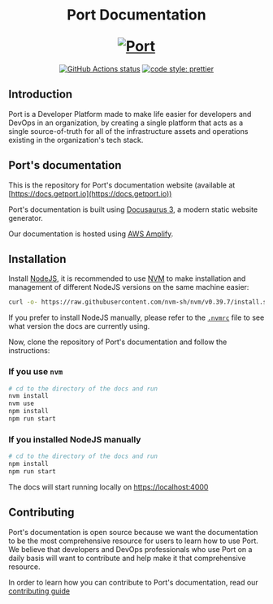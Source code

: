 <h1 align="center">
  <p align="center">Port Documentation</p>
  <a href="https://docs.getport.io"><img src="https://port-graphical-assets.s3.eu-west-1.amazonaws.com/Port+Logo.svg" alt="Port"></a>
</h1>

<p align="center">
  <a href="https://github.com/port-labs/port-docs/actions/workflows/verify-docs-build.yml"><img src="https://github.com/port-labs/port-docs/actions/workflows/verify-docs-build.yml/badge.svg" alt="GitHub Actions status"></a>
  <a href= "https://github.com/prettier/prettier"><img alt="code style: prettier" src="https://img.shields.io/badge/code_style-prettier-ff69b4.svg"></a>

</p>

## Introduction

Port is a Developer Platform made to make life easier for developers and DevOps in an organization, by creating a single platform that acts as a single source-of-truth for all of the infrastructure assets and operations existing in the organization's tech stack.

## Port's documentation

This is the repository for Port's documentation website (available at [https://docs.getport.io](https://docs.getport.io))

Port's documentation is built using [Docusaurus 3](https://docusaurus.io/), a modern static website generator.

Our documentation is hosted using [AWS Amplify](https://aws.amazon.com/amplify/).

## Installation

Install [NodeJS](https://nodejs.org), it is recommended to use [NVM](https://github.com/nvm-sh/nvm#install--update-script) to make installation and management of different NodeJS versions on the same machine easier:

```bash
curl -o- https://raw.githubusercontent.com/nvm-sh/nvm/v0.39.7/install.sh | bash
```

If you prefer to install NodeJS manually, please refer to the [`.nvmrc`](./.nvmrc) file to see what version the docs are currently using.

Now, clone the repository of Port's documentation and follow the instructions:

### If you use `nvm`

```bash
# cd to the directory of the docs and run
nvm install
nvm use
npm install
npm run start
```

### If you installed NodeJS manually

```bash
# cd to the directory of the docs and run
npm install
npm run start
```

The docs will start running locally on [https://localhost:4000](https://localhost:4000)

## Contributing

Port's documentation is open source because we want the documentation to be the most comprehensive resource for users to learn how to use Port. We believe that developers and DevOps professionals who use Port on a daily basis will want to contribute and help make it that comprehensive resource.

In order to learn how you can contribute to Port's documentation, read our [contributing guide](./CONTRIBUTING.md)

